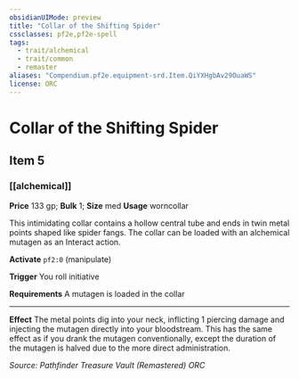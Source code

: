 ```yaml
---
obsidianUIMode: preview
title: "Collar of the Shifting Spider"
cssclasses: pf2e,pf2e-spell
tags:
  - trait/alchemical
  - trait/common
  - remaster
aliases: "Compendium.pf2e.equipment-srd.Item.QiYXHgbAv29OuaWS"
license: ORC
---
```

# Collar of the Shifting Spider
## Item 5
### [[alchemical]]


**Price** 133 gp; 
**Bulk** 1; **Size** med
**Usage** worncollar

This intimidating collar contains a hollow central tube and ends in twin metal points shaped like spider fangs. The collar can be loaded with an alchemical mutagen as an Interact action.

**Activate** `pf2:0` (manipulate)

**Trigger** You roll initiative

**Requirements** A mutagen is loaded in the collar

* * *

**Effect** The metal points dig into your neck, inflicting 1 piercing damage and injecting the mutagen directly into your bloodstream. This has the same effect as if you drank the mutagen conventionally, except the duration of the mutagen is halved due to the more direct administration.

*Source: Pathfinder Treasure Vault (Remastered)*
*ORC*